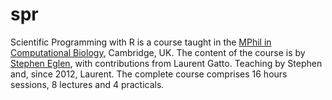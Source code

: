 spr
===

Scientific Programming with R is a course taught in the [MPhil in Computational Biology](http://www.ccbi.cam.ac.uk/Education/MPhil), Cambridge, UK. The content of the course is by [Stephen Eglen](http://www.damtp.cam.ac.uk/user/sje30/), with contributions from Laurent Gatto. Teaching by Stephen and, since 2012, Laurent. The complete course comprises 16 hours sessions, 8 lectures and 4 practicals. 

